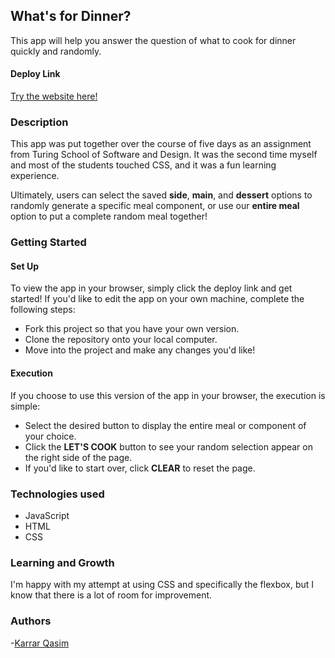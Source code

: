 ## What's for Dinner? 
This app will help you answer the question of what to cook for dinner quickly and randomly.

#### Deploy Link
[Try the website here!](https://karrarq.github.io/whats-for-dinner/)

### Description
This app was put together over the course of five days as an assignment from Turing School of Software and Design. It was the second time myself and most of the students touched CSS, and it was a fun learning experience.

Ultimately, users can select the saved **side**, **main**, and **dessert** options to randomly generate a specific meal component, or use our **entire meal** option to put a complete random meal together!

### Getting Started
#### Set Up
To view the app in your browser, simply click the deploy link and get started! If you'd like to edit the app on your own machine, complete the following steps:
  - Fork this project so that you have your own version.
  - Clone the repository onto your local computer.
  - Move into the project and make any changes you'd like!
#### Execution
If you choose to use this version of the app in your browser, the execution is simple:
  - Select the desired button to display the entire meal or component of your choice.
  - Click the **LET'S COOK** button to see your random selection appear on the right side of the page.
  - If you'd like to start over, click **CLEAR** to reset the page.

### Technologies used
  - JavaScript
  - HTML
  - CSS

### Learning and Growth
I'm happy with my attempt at using CSS and specifically the flexbox, but I know that there is a lot of room for improvement.

### Authors
  -[Karrar Qasim](https://github.com/KarrarQ)
